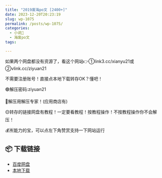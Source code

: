 ```yaml
---
title: "2019废海po文 [2400+]"
date: 2023-12-20T20:23:19
slug: wp-1075
permalink: /posts/wp-1075/
categories:
  - 小说📖
  - 海废po文
tags:

---
```


如果两个网盘都没有资源了，看这个网站👉①link3.cc/xianyu21或②vlink.cc/ziyuan21

不需要注册账号！直接点本地下载转存OK？懂吧！

🟢解压密码:ziyuan21

🔵解压用解压专家！(应用商店有)

🟡转存的链接网盘有教程！一定要看教程！按教程操作！不按教程操作你不会解压！

💰🈶能力的宝，可以点左下角赞赏支持一下网站运行

## 📦 下载链接
- [百度网盘](https://blziyuan21.com/pay-download/1075?key=d202beb333&down_id=0)
- [本地下载](https://blziyuan21.com/pay-download/1075?key=d202beb333&down_id=1)

